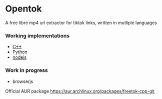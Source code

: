 # Opentok
A free libre mp4 url extractor for tiktok links, written in mutliple languages

### Working implementations
* [C++](https://github.com/ProgrammerIn-wonderland/freetok/tree/main/CPP)
* [Python](https://github.com/ProgrammerIn-wonderland/freetok/tree/main/python)
* [nodejs](https://github.com/ProgrammerIn-wonderland/freetok/tree/main/nodejs)


### Work in progress 
* browserjs 

Official AUR package
https://aur.archlinux.org/packages/freetok-cpp-git
